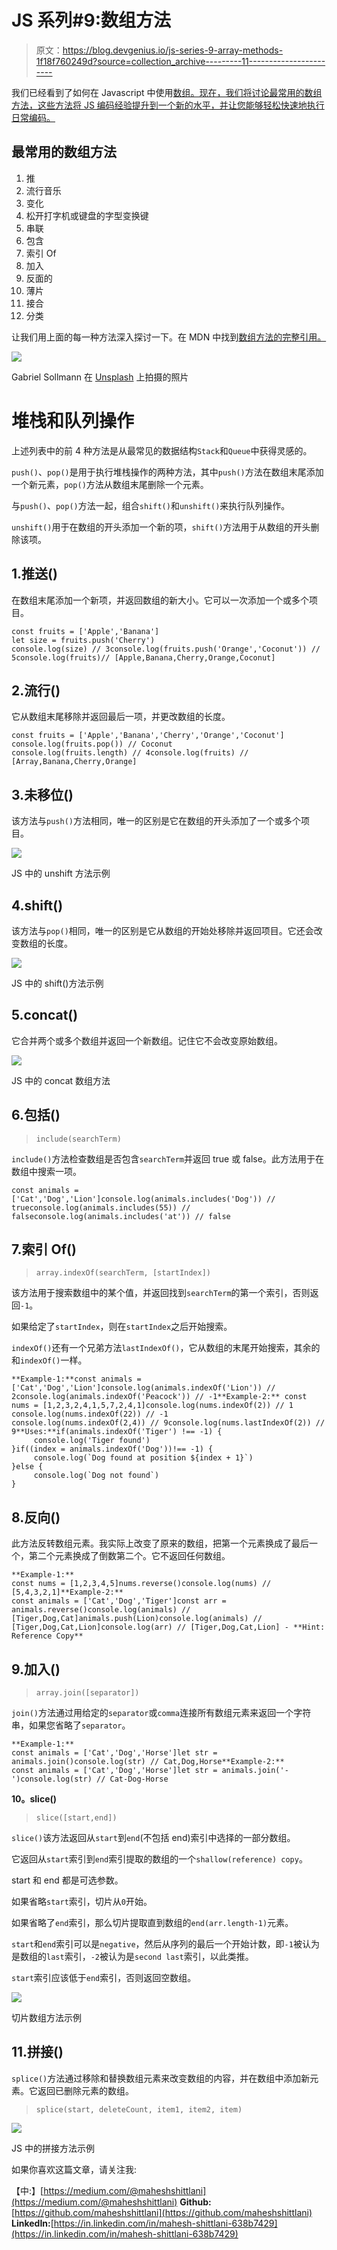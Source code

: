 # JS 系列#9:数组方法

> 原文：<https://blog.devgenius.io/js-series-9-array-methods-1f18f760249d?source=collection_archive---------11----------------------->

我们已经看到了如何在 Javascript 中使用[数组。现在，我们将讨论最常用的数组方法，这些方法将 JS 编码经验提升到一个新的水平，并让您能够轻松快速地执行日常编码。](https://medium.com/@maheshshittlani/js-series-8-arrays-in-js-41fc9f443cf7)

## 最常用的数组方法

1.  推
2.  流行音乐
3.  变化
4.  松开打字机或键盘的字型变换键
5.  串联
6.  包含
7.  索引 Of
8.  加入
9.  反面的
10.  薄片
11.  接合
12.  分类

让我们用上面的每一种方法深入探讨一下。在 MDN 中找到[数组方法的完整引用。](https://developer.mozilla.org/en-US/docs/Web/JavaScript/Reference/Global_Objects/Array)

![](img/82a294c54ab2387b8377fe59f09c1517.png)

Gabriel Sollmann 在 [Unsplash](https://unsplash.com?utm_source=medium&utm_medium=referral) 上拍摄的照片

# 堆栈和队列操作

上述列表中的前 4 种方法是从最常见的数据结构`Stack`和`Queue`中获得灵感的。

`push()`、`pop()`是用于执行堆栈操作的两种方法，其中`push()`方法在数组末尾添加一个新元素，`pop()`方法从数组末尾删除一个元素。

与`push()`、`pop()`方法一起，组合`shift()`和`unshift()`来执行队列操作。

`unshift()`用于在数组的开头添加一个新的项，`shift()`方法用于从数组的开头删除该项。

## 1.推送()

在数组末尾添加一个新项，并返回数组的新大小。它可以一次添加一个或多个项目。

```
const fruits = ['Apple','Banana']
let size = fruits.push('Cherry')
console.log(size) // 3console.log(fruits.push('Orange','Coconut')) // 5console.log(fruits)// [Apple,Banana,Cherry,Orange,Coconut]
```

## 2.流行()

它从数组末尾移除并返回最后一项，并更改数组的长度。

```
const fruits = ['Apple','Banana','Cherry','Orange','Coconut']
console.log(fruits.pop()) // Coconut
console.log(fruits.length) // 4console.log(fruits) // [Array,Banana,Cherry,Orange]
```

## 3.未移位()

该方法与`push()`方法相同，唯一的区别是它在数组的开头添加了一个或多个项目。

![](img/6844652af0d997984268a71ecb253119.png)

JS 中的 unshift 方法示例

## 4.shift()

该方法与`pop()`相同，唯一的区别是它从数组的开始处移除并返回项目。它还会改变数组的长度。

![](img/bf2ff83315b7e538a0132d6d47cfdee7.png)

JS 中的 shift()方法示例

## 5.concat()

它合并两个或多个数组并返回一个新数组。记住它不会改变原始数组。

![](img/300d06756102f9ca1ad6408ad1f3a2cc.png)

JS 中的 concat 数组方法

## 6.包括()

> `include(searchTerm)`

`include()`方法检查数组是否包含`searchTerm`并返回 true 或 false。此方法用于在数组中搜索一项。

```
const animals = ['Cat','Dog','Lion']console.log(animals.includes('Dog')) // trueconsole.log(animals.includes(55)) // falseconsole.log(animals.includes('at')) // false
```

## 7.索引 Of()

> `array.indexOf(searchTerm, [startIndex])`

该方法用于搜索数组中的某个值，并返回找到`searchTerm`的第一个索引，否则返回`-1`。

如果给定了`startIndex`，则在`startIndex`之后开始搜索。

`indexOf()`还有一个兄弟方法`lastIndexOf()`，它从数组的末尾开始搜索，其余的和`indexOf()`一样。

```
**Example-1:**const animals = ['Cat','Dog','Lion']console.log(animals.indexOf('Lion')) // 2console.log(animals.indexOf('Peacock')) // -1**Example-2:** const nums = [1,2,3,2,4,1,5,7,2,4,1]console.log(nums.indexOf(2)) // 1
console.log(nums.indexOf(22)) // -1
console.log(nums.indexOf(2,4)) // 9console.log(nums.lastIndexOf(2)) // 9**Uses:**if(animals.indexOf('Tiger') !== -1) {
     console.log('Tiger found')
}if((index = animals.indexOf('Dog'))!== -1) {
     console.log(`Dog found at position ${index + 1}`)
}else {
     console.log(`Dog not found`)
}
```

## 8.反向()

此方法反转数组元素。我实际上改变了原来的数组，把第一个元素换成了最后一个，第二个元素换成了倒数第二个。它不返回任何数组。

```
**Example-1:**
const nums = [1,2,3,4,5]nums.reverse()console.log(nums) // [5,4,3,2,1]**Example-2:**
const animals = ['Cat','Dog','Tiger']const arr = animals.reverse()console.log(animals) // [Tiger,Dog,Cat]animals.push(Lion)console.log(animals) // [Tiger,Dog,Cat,Lion]console.log(arr) // [Tiger,Dog,Cat,Lion] - **Hint: Reference Copy**
```

## 9.加入()

> `array.join([separator])`

`join()`方法通过用给定的`separator`或`comma`连接所有数组元素来返回一个字符串，如果您省略了`separator`。

```
**Example-1:**
const animals = ['Cat','Dog','Horse']let str = animals.join()console.log(str) // Cat,Dog,Horse**Example-2:**
const animals = ['Cat','Dog','Horse']let str = animals.join('-')console.log(str) // Cat-Dog-Horse
```

**10。slice()**

> `slice([start,end])`

`slice()`该方法返回从`start`到`end`(不包括 end)索引中选择的一部分数组。

它返回从`start`索引到`end`索引提取的数组的一个`shallow(reference) copy`。

start 和 end 都是可选参数。

如果省略`start`索引，切片从`0`开始。

如果省略了`end`索引，那么切片提取直到数组的`end(arr.length-1)`元素。

`start`和`end`索引可以是`negative`，然后从序列的最后一个开始计数，即`-1`被认为是数组的`last`索引，`-2`被认为是`second last`索引，以此类推。

`start`索引应该低于`end`索引，否则返回空数组。

![](img/bcce3fae11b55622f9df016f847ae224.png)

切片数组方法示例

## 11.拼接()

`splice()`方法通过移除和替换数组元素来改变数组的内容，并在数组中添加新元素。它返回已删除元素的数组。

> `splice(start, deleteCount, item1, item2, item)`

![](img/5c43a474afe301f6626df85771844351.png)

JS 中的拼接方法示例

如果你喜欢这篇文章，请关注我:

【中:】[https://medium.com/@maheshshittlani](https://medium.com/@maheshshittlani)
**Github:**[https://github.com/maheshshittlani](https://github.com/maheshshittlani)
**LinkedIn:**[https://in.linkedin.com/in/mahesh-shittlani-638b7429](https://in.linkedin.com/in/mahesh-shittlani-638b7429)